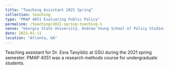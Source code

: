 ```yaml
---
title: "Teaching Assistant 2021 Spring"
collection: teaching
type: "PMAP 4051 Evaluating Public Policy"
permalink: /teaching/2021-spring-teaching-1
venue: "Georgia State University, Andrew Young School of Policy Studies"
date: 2021-01-11
location: "Atlanta, GA"
---
```


Teaching assistant for Dr. Esra Tanyildiz at GSU during the 2021 spring semester. PMAP 4051 was a research methods course for undergraduate students. 
